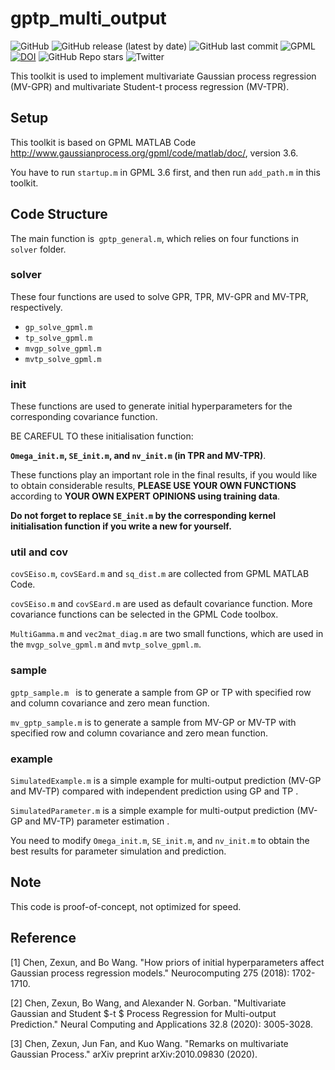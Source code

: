 # gptp_multi_output

![GitHub](https://img.shields.io/github/license/Magica-Chen/gptp_multi_output?style=plastic)
![GitHub release (latest by date)](https://img.shields.io/github/v/release/Magica-Chen/gptp_multi_output?style=plastic)
![GitHub last commit](https://img.shields.io/github/last-commit/Magica-Chen/gptp_multi_output?style=plastic)
![GPML](https://img.shields.io/badge/Matlab-GPML--v3.6-orange)
[![DOI](https://zenodo.org/badge/92859352.svg)](https://zenodo.org/badge/latestdoi/92859352)
![GitHub Repo stars](https://img.shields.io/github/stars/Magica-Chen/gptp_multi_output?style=social)
![Twitter](https://img.shields.io/twitter/follow/MagicaChen?style=social)

This toolkit is used to implement multivariate Gaussian process regression (MV-GPR) and multivariate Student-t process regression (MV-TPR). 

## Setup

This toolkit is based on GPML MATLAB Code http://www.gaussianprocess.org/gpml/code/matlab/doc/, version 3.6.

You have to run `startup.m` in GPML 3.6 first, and then run `add_path.m` in this toolkit.

## Code Structure

The main function is` gptp_general.m`, which relies on four functions in `solver` folder.

### solver

These four functions are used to solve GPR, TPR, MV-GPR and MV-TPR, respectively.

* `gp_solve_gpml.m`
* `tp_solve_gpml.m`
* `mvgp_solve_gpml.m`
* `mvtp_solve_gpml.m`

### init

These functions are used to generate initial hyperparameters for the corresponding covariance function.

BE CAREFUL TO these initialisation function: 

**`Omega_init.m`, `SE_init.m`, and `nv_init.m` (in TPR and MV-TPR)**. 

These functions play an important role in the final results, if you would like to obtain considerable results, **PLEASE USE YOUR OWN FUNCTIONS** according to **YOUR OWN EXPERT OPINIONS using training data**.

**Do not forget to replace `SE_init.m` by the corresponding kernel initialisation function if you write a new for yourself.**

### util and cov

`covSEiso.m`, `covSEard.m` and `sq_dist.m` are collected from GPML MATLAB Code. 

`covSEiso.m` and `covSEard.m` are used as default covariance function. More covariance functions can be selected in the GPML Code toolbox. 

`MultiGamma.m` and `vec2mat_diag.m` are two small functions, which are used in the `mvgp_solve_gpml.m` and `mvtp_solve_gpml.m`.

### sample

`gptp_sample.m ` is to generate a sample from GP or TP with specified row and column covariance and zero mean function.

`mv_gptp_sample.m` is to generate a sample from MV-GP or MV-TP with specified row and column covariance and zero mean function.

### example

`SimulatedExample.m` is a simple example for multi-output prediction (MV-GP and MV-TP) compared with independent prediction using GP and TP .

`SimulatedParameter.m` is a simple example for multi-output prediction (MV-GP and MV-TP) parameter estimation .

You need to modify `Omega_init.m`, `SE_init.m`, and `nv_init.m` to obtain the best results for parameter simulation and prediction.

## Note

This code is proof-of-concept, not optimized for speed.

## Reference 

[1] Chen, Zexun, and Bo Wang. "How priors of initial hyperparameters affect Gaussian process regression models." Neurocomputing 275 (2018): 1702-1710.

[2] Chen, Zexun, Bo Wang, and Alexander N. Gorban. "Multivariate Gaussian and Student $-t $ Process Regression for Multi-output Prediction." Neural Computing and Applications 32.8 (2020): 3005-3028.

[3] Chen, Zexun, Jun Fan, and Kuo Wang. "Remarks on multivariate Gaussian Process." arXiv preprint arXiv:2010.09830 (2020).
